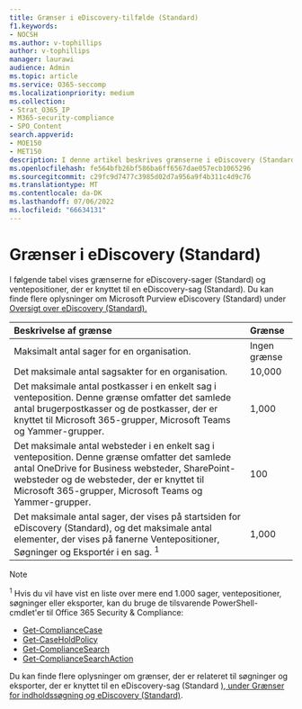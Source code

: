 ```yaml
---
title: Grænser i eDiscovery-tilfælde (Standard)
f1.keywords:
- NOCSH
ms.author: v-tophillips
author: v-tophillips
manager: laurawi
audience: Admin
ms.topic: article
ms.service: O365-seccomp
ms.localizationpriority: medium
ms.collection:
- Strat_O365_IP
- M365-security-compliance
- SPO_Content
search.appverid:
- MOE150
- MET150
description: I denne artikel beskrives grænserne i eDiscovery (Standard) i Microsoft 365.
ms.openlocfilehash: fe564bfb26bf586ba6ff6567dae057ecb1065296
ms.sourcegitcommit: c29fc9d7477c3985d02d7a956a9f4b311c4d9c76
ms.translationtype: MT
ms.contentlocale: da-DK
ms.lasthandoff: 07/06/2022
ms.locfileid: "66634131"
---
```

# <a name="limits-in-ediscovery-standard"></a>Grænser i eDiscovery (Standard)

I følgende tabel vises grænserne for eDiscovery-sager (Standard) og ventepositioner, der er knyttet til en eDiscovery-sag (Standard). Du kan finde flere oplysninger om Microsoft Purview eDiscovery (Standard) under [Oversigt over eDiscovery (Standard).](./get-started-core-ediscovery.md)
    
  | Beskrivelse af grænse | Grænse |
  |:-----|:-----|
  |Maksimalt antal sager for en organisation.  <br/> |Ingen grænse  <br/> |
  |Det maksimale antal sagsakter for en organisation.  <br/> |10,000  <br/> |
  |Det maksimale antal postkasser i en enkelt sag i venteposition. Denne grænse omfatter det samlede antal brugerpostkasser og de postkasser, der er knyttet til Microsoft 365-grupper, Microsoft Teams og Yammer-grupper.  <br/> |1,000  <br/> |
  |Det maksimale antal websteder i en enkelt sag i venteposition. Denne grænse omfatter det samlede antal OneDrive for Business websteder, SharePoint-websteder og de websteder, der er knyttet til Microsoft 365-grupper, Microsoft Teams og Yammer-grupper.  <br/> |100  <br/> |
  |Det maksimale antal sager, der vises på startsiden for eDiscovery (Standard), og det maksimale antal elementer, der vises på fanerne Ventepositioner, Søgninger og Eksportér i en sag. <sup>1</sup> |1,000|

   > [!NOTE]
   > <sup>1</sup> Hvis du vil have vist en liste over mere end 1.000 sager, ventepositioner, søgninger eller eksporter, kan du bruge de tilsvarende PowerShell-cmdlet'er til Office 365 Security & Compliance:
   > 
   > - [Get-ComplianceCase](/powershell/module/exchange/get-compliancecase)
   > - [Get-CaseHoldPolicy](/powershell/module/exchange/get-caseholdpolicy)
   > - [Get-ComplianceSearch](/powershell/module/exchange/get-compliancesearch)
   > - [Get-ComplianceSearchAction](/powershell/module/exchange/get-compliancesearchaction)

Du kan finde flere oplysninger om grænser, der er relateret til søgninger og eksporter, der er knyttet til en eDiscovery-sag (Standard [), under Grænser for indholdssøgning og eDiscovery (Standard)](limits-for-content-search.md).